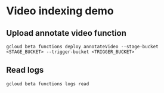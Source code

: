 # Video indexing demo

## Upload annotate video function
`gcloud beta functions deploy annotateVideo --stage-bucket <STAGE_BUCKET> --trigger-bucket <TRIGGER_BUCKET>`

## Read logs
`gcloud beta functions logs read`